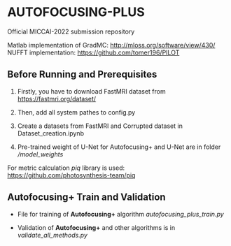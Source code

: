 # AUTOFOCUSING-PLUS
Official MICCAI-2022 submission repository

Matlab implementation of GradMC: http://mloss.org/software/view/430/
NUFFT implementation: https://github.com/tomer196/PILOT

## Before Running and Prerequisites

1. Firstly, you have to download FastMRI dataset from https://fastmri.org/dataset/

2. Then, add all system pathes to config.py

3. Create a datasets from FastMRI and Corrupted dataset in Dataset_creation.ipynb

4. Pre-trained weight of U-Net for Autofocusing+ and U-Net are in folder */model_weights*


For metric calculation *piq* library is used: https://github.com/photosynthesis-team/piq



## Autofocusing+ Train and Validation

- File for training of **Autofocusing+** algorithm *autofocusing_plus_train.py*

- Validation of **Autofocusing+** and other algorithms is in *validate_all_methods.py*

